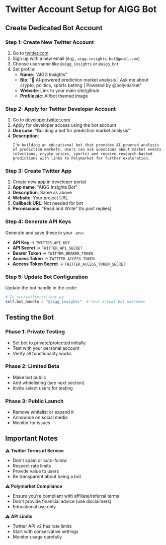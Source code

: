 # Twitter Account Setup for AIGG Bot

## Create Dedicated Bot Account

### Step 1: Create New Twitter Account
1. Go to [twitter.com](https://twitter.com) 
2. Sign up with a new email (e.g., `aigg.insights.bot@gmail.com`)
3. Choose username like `@aigg_insights` or `@aigg_bot`
4. Set profile:
   - **Name**: "AIGG Insights"
   - **Bio**: "🤖 AI-powered prediction market analysis | Ask me about crypto, politics, sports betting | Powered by @polymarket"
   - **Website**: Link to your main site/github
   - **Profile pic**: AI/bot themed image

### Step 2: Apply for Twitter Developer Account
1. Go to [developer.twitter.com](https://developer.twitter.com)
2. Apply for developer access using the bot account
3. **Use case**: "Building a bot for prediction market analysis"
4. **Description**: 
   ```
   I'm building an educational bot that provides AI-powered analysis 
   of prediction markets. Users can ask questions about market events 
   (elections, crypto prices, sports) and receive research-backed 
   predictions with links to Polymarket for further exploration.
   ```

### Step 3: Create Twitter App
1. Create new app in developer portal
2. **App name**: "AIGG Insights Bot"
3. **Description**: Same as above
4. **Website**: Your project URL
5. **Callback URL**: Not needed for bot
6. **Permissions**: "Read and Write" (to post replies)

### Step 4: Generate API Keys
Generate and save these in your `.env`:
- **API Key** → `TWITTER_API_KEY`
- **API Secret** → `TWITTER_API_SECRET`  
- **Bearer Token** → `TWITTER_BEARER_TOKEN`
- **Access Token** → `TWITTER_ACCESS_TOKEN`
- **Access Token Secret** → `TWITTER_ACCESS_TOKEN_SECRET`

### Step 5: Update Bot Configuration
Update the bot handle in the code:

```python
# In src/twitter/client.py
self.bot_handle = "@aigg_insights"  # Your actual bot username
```

## Testing the Bot

### Phase 1: Private Testing
- Set bot to private/protected initially
- Test with your personal account
- Verify all functionality works

### Phase 2: Limited Beta
- Make bot public
- Add whitelisting (see next section)
- Invite select users for testing

### Phase 3: Public Launch
- Remove whitelist or expand it
- Announce on social media
- Monitor for issues

## Important Notes

⚠️ **Twitter Terms of Service**
- Don't spam or auto-follow
- Respect rate limits
- Provide value to users
- Be transparent about being a bot

⚠️ **Polymarket Compliance**
- Ensure you're compliant with affiliate/referral terms
- Don't provide financial advice (use disclaimers)
- Educational use only

⚠️ **API Limits**
- Twitter API v2 has rate limits
- Start with conservative settings
- Monitor usage carefully 